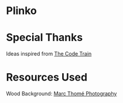 # Plinko

# Special Thanks
Ideas inspired from [The Code Train](https://www.youtube.com/watch?v=KakpnfDv_f0)

# Resources Used
Wood Background: [Marc Thomé Photography](http://www.marcthome.be/wp-content/uploads/2014/03/wood-background.png)
